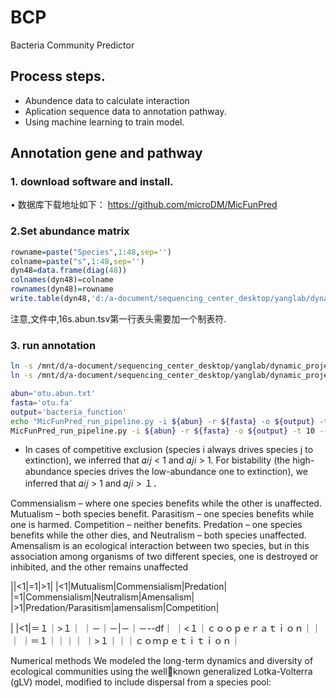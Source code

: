 # BCP
Bacteria Community Predictor

## Process steps.

* Abundence data to calculate interaction
* Aplication sequence data to annotation pathway.
* Using machine learning to train model.

## Annotation gene and pathway

### 1. download software and install.
• 数据库下载地址如下： 
https://github.com/microDM/MicFunPred

### 2.Set abundance matrix
```r
rowname=paste("Species",1:48,sep='')
colname=paste("s",1:48,sep='')
dyn48=data.frame(diag(48))
colnames(dyn48)=colname
rownames(dyn48)=rowname
write.table(dyn48,'d:/a-document/sequencing_center_desktop/yanglab/dynamic_project/science.abm7841_data_s1/16s.abun.tsv',sep="\t",quote=F)
```
注意,文件中,16s.abun.tsv第一行表头需要加一个制表符.
 

### 3. run annotation
```sh
ln -s /mnt/d/a-document/sequencing_center_desktop/yanglab/dynamic_project/science.abm7841_data_s1/16s_sequence.fa otu.fa
ln -s /mnt/d/a-document/sequencing_center_desktop/yanglab/dynamic_project/science.abm7841_data_s1/16s.abun.tsv otu.abun.txt

abun='otu.abun.txt'
fasta='otu.fa'
output='bacteria_function'
echo "MicFunPred_run_pipeline.py -i ${abun} -r ${fasta} -o ${output} -t 10 --verbose"
MicFunPred_run_pipeline.py -i ${abun} -r ${fasta} -o ${output} -t 10 --verbose
```


 * In cases of competitive exclusion (species i always drives species j to extinction), we inferred that 𝛼𝑖𝑗 < 1 and 𝛼𝑗𝑖 > 1. For bistability (the high-abundance species drives the low-abundance one to extinction), we inferred that 𝛼𝑖𝑗 > 1 and 𝛼𝑗𝑖 > １．

Commensialism – where one species benefits while the other is unaffected.
Mutualism – both species benefit.
Parasitism – one species benefits while one is harmed.
Competition – neither benefits.
Predation – one species benefits while the other dies, and
Neutralism – both species unaffected.
Amensalism is an ecological interaction between two species, but in this association among organisms of two different species, one is destroyed or inhibited, and the other remains unaffected

||<1|=1|>1|
|<1|Mutualism|Commensialism|Predation|
|=1|Commensialism|Neutralism|Amensalism|
|>1|Predation/Parasitism|amensalism|Competition|

| |<1|＝１｜>１｜
｜－｜－|－｜－--df｜
｜<１｜ｃｏｏｐｅｒａｔｉｏｎ｜｜｜
｜＝１｜｜｜｜
｜>１｜｜｜ｃｏｍｐｅｔｉｔｉｏｎ｜



Numerical methods
We modeled the long-term dynamics and diversity of ecological communities using the wellknown generalized Lotka-Volterra (gLV) model, modified to include dispersal from a species pool:

